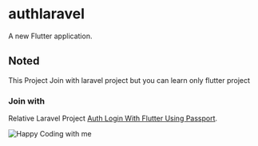 # authlaravel

A new Flutter application.

## Noted
This Project Join with laravel project
but you can learn only flutter project

### Join with
Relative Laravel Project [Auth Login With Flutter Using Passport](https://github.com/veerLH/Laravel_Passport_auth_Api). 

![Happy Coding with me](https://octodex.github.com/images/catstello.png)
